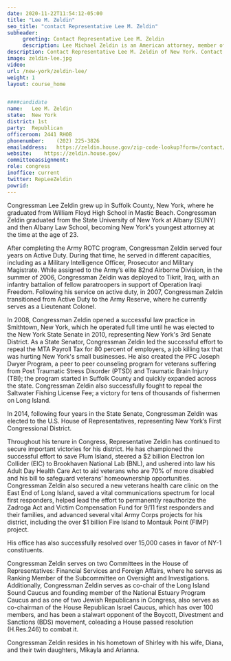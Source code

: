 ```yaml
---
date: 2020-11-22T11:54:12-05:00
title: "Lee M. Zeldin"
seo_title: "contact Representative Lee M. Zeldin"
subheader:
     greeting: Contact Representative Lee M. Zeldin 
     description: Lee Michael Zeldin is an American attorney, member of Congress, and officer in the United States Army Reserve. A Republican, he has represented New York's 1st congressional district in the United States House of Representatives since 2015.
description: Contact Representative Lee M. Zeldin of New York. Contact information for Lee M. Zeldin includes email address, phone number, and mailing address.
image: zeldin-lee.jpg
video: 
url: /new-york/zeldin-lee/
weight: 1
layout: course_home


####candidate
name:	Lee M. Zeldin
state:	New York
district: 1st
party:	Republican
officeroom:	2441 RHOB
phonenumber:	(202) 225-3826
emailaddress:	https://zeldin.house.gov/zip-code-lookup?form=/contact/email-me
website:	https://zeldin.house.gov/
committeeassignment: 
role: congress
inoffice: current
twitter: RepLeeZeldin
powrid: 
---
```


Congressman Lee Zeldin grew up in Suffolk County, New York, where he graduated from William Floyd High School in Mastic Beach. Congressman Zeldin graduated from the State University of New York at Albany (SUNY) and then Albany Law School, becoming New York's youngest attorney at the time at the age of 23.

After completing the Army ROTC program, Congressman Zeldin served four years on Active Duty. During that time, he served in different capacities, including as a Military Intelligence Officer, Prosecutor and Military Magistrate. While assigned to the Army’s elite 82nd Airborne Division, in the summer of 2006, Congressman Zeldin was deployed to Tikrit, Iraq, with an infantry battalion of fellow paratroopers in support of Operation Iraqi Freedom. Following his service on active duty, in 2007, Congressman Zeldin transitioned from Active Duty to the Army Reserve, where he currently serves as a Lieutenant Colonel.

In 2008, Congressman Zeldin opened a successful law practice in Smithtown, New York, which he operated full time until he was elected to the New York State Senate in 2010, representing New York's 3rd Senate District. As a State Senator, Congressman Zeldin led the successful effort to repeal the MTA Payroll Tax for 80 percent of employers, a job killing tax that was hurting New York's small businesses. He also created the PFC Joseph Dwyer Program, a peer to peer counseling program for veterans suffering from Post Traumatic Stress Disorder (PTSD) and Traumatic Brain Injury (TBI); the program started in Suffolk County and quickly expanded across the state. Congressman Zeldin also successfully fought to repeal the Saltwater Fishing License Fee; a victory for tens of thousands of fishermen on Long Island.

In 2014, following four years in the State Senate, Congressman Zeldin was elected to the U.S. House of Representatives, representing New York’s First Congressional District.

Throughout his tenure in Congress, Representative Zeldin has continued to secure important victories for his district. He has championed the successful effort to save Plum Island, steered a $2 billion Electron Ion Collider (EIC) to Brookhaven National Lab (BNL), and ushered into law his Adult Day Health Care Act to aid veterans who are 70% of more disabled and his bill to safeguard veterans’ homeownership opportunities. Congressman Zeldin also secured a new veterans health care clinic on the East End of Long Island, saved a vital communications spectrum for local first responders, helped lead the effort to permanently reauthorize the Zadroga Act and Victim Compensation Fund for 9/11 first responders and their families, and advanced several vital Army Corps projects for his district, including the over $1 billion Fire Island to Montauk Point (FIMP) project. 

His office has also successfully resolved over 15,000 cases in favor of NY-1 constituents.

Congressman Zeldin serves on two Committees in the House of Representatives: Financial Services and Foreign Affairs, where he serves as Ranking Member of the Subcommittee on Oversight and Investigations. Additionally, Congressman Zeldin serves as co-chair of the Long Island Sound Caucus and founding member of the National Estuary Program Caucus and as one of two Jewish Republicans in Congress, also serves as co-chairman of the House Republican Israel Caucus, which has over 100 members, and has been a stalwart opponent of the Boycott, Divestment and Sanctions (BDS) movement, coleading a House passed resolution (H.Res.246) to combat it.

Congressman Zeldin resides in his hometown of Shirley with his wife, Diana, and their twin daughters, Mikayla and Arianna.